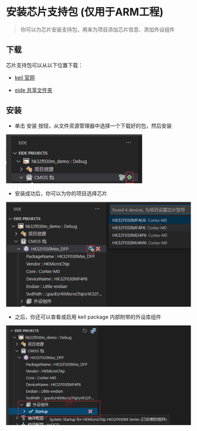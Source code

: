 # 安装芯片支持包 (仅用于ARM工程)

> 你可以为芯片安装支持包，用来为项目添加芯片信息、添加外设组件

## 下载

芯片支持包可以从以下位置下载：

 - [keil 官网](https://www.keil.com/dd2/pack)

 - [eide 共享文件夹](https://share.em-ide.com/#/2/main/keil_pack)

## 安装

- 单击 安装 按钮，从文件资源管理器中选择一个下载好的包，然后安装

 ![pack view](../img/cmsis_pack.png)

- 安装成功后，你可以为你的项目选择芯片

 ![set device](../img/pack_set_dev.png)

- 之后，你还可以查看或启用 keil package 内部附带的外设库组件

 ![enable componets](../img/pack_active_comp.png)
